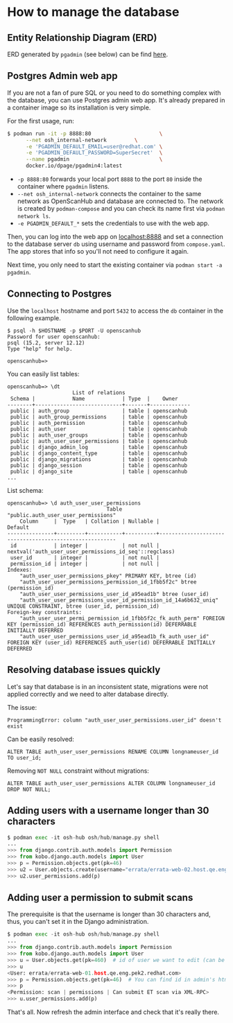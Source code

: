 # How to manage the database

## Entity Relationship Diagram (ERD)

ERD generated by `pgadmin` (see below) can be find [here](database_ERD.png).

## Postgres Admin web app

If you are not a fan of pure SQL or you need to do something complex with the database, you can use Postgres admin web app. It's already prepared in a container image so its installation is very simple.

For the first usage, run:
```bash
$ podman run -it -p 8888:80                      \
      --net osh_internal-network         \
      -e 'PGADMIN_DEFAULT_EMAIL=user@redhat.com' \
      -e 'PGADMIN_DEFAULT_PASSWORD=SuperSecret'  \
      --name pgadmin                             \
      docker.io/dpage/pgadmin4:latest
```

* `-p 8888:80` forwards your local port `8888` to the port `80` inside the container where `pgadmin` listens.
* `--net osh_internal-network` connects the container to the same network as OpenScanHub and database are connected to. The network is created by `podman-compose` and you can check its name first via `podman network ls`.
* `-e PGADMIN_DEFAULT_*` sets the credentials to use with the web app.

Then, you can log into the web app on [localhost:8888](http://localhost:8888/) and set a connection to the database server `db` using username and password from `compose.yaml`. The app stores that info so you'll not need to configure it again.

Next time, you only need to start the existing container via `podman start -a pgadmin`.

## Connecting to Postgres

Use the `localhost` hostname and port `5432` to access the `db` container in the following example.

```
$ psql -h $HOSTNAME -p $PORT -U openscanhub
Password for user openscanhub:
psql (15.2, server 12.12)
Type "help" for help.

openscanhub=>
```

You can easily list tables:

```
openscanhub=> \dt
                     List of relations
 Schema |            Name            | Type  |    Owner
--------+----------------------------+-------+-------------
 public | auth_group                 | table | openscanhub
 public | auth_group_permissions     | table | openscanhub
 public | auth_permission            | table | openscanhub
 public | auth_user                  | table | openscanhub
 public | auth_user_groups           | table | openscanhub
 public | auth_user_user_permissions | table | openscanhub
 public | django_admin_log           | table | openscanhub
 public | django_content_type        | table | openscanhub
 public | django_migrations          | table | openscanhub
 public | django_session             | table | openscanhub
 public | django_site                | table | openscanhub
...
```

List schema:

```
openscanhub=> \d auth_user_user_permissions
                                Table "public.auth_user_user_permissions"
    Column     |  Type   | Collation | Nullable |                        Default
---------------+---------+-----------+----------+--------------------------------------------------------
 id            | integer |           | not null | nextval('auth_user_user_permissions_id_seq'::regclass)
 user_id       | integer |           | not null |
 permission_id | integer |           | not null |
Indexes:
    "auth_user_user_permissions_pkey" PRIMARY KEY, btree (id)
    "auth_user_user_permissions_permission_id_1fbb5f2c" btree (permission_id)
    "auth_user_user_permissions_user_id_a95ead1b" btree (user_id)
    "auth_user_user_permissions_user_id_permission_id_14a6b632_uniq" UNIQUE CONSTRAINT, btree (user_id, permission_id)
Foreign-key constraints:
    "auth_user_user_permi_permission_id_1fbb5f2c_fk_auth_perm" FOREIGN KEY (permission_id) REFERENCES auth_permission(id) DEFERRABLE INITIALLY DEFERRED
    "auth_user_user_permissions_user_id_a95ead1b_fk_auth_user_id" FOREIGN KEY (user_id) REFERENCES auth_user(id) DEFERRABLE INITIALLY DEFERRED
```

## Resolving database issues quickly

Let's say that database is in an inconsistent state, migrations were not applied correctly and we need to alter database directly.

The issue:

```
ProgrammingError: column "auth_user_user_permissions.user_id" doesn't exist
```

Can be easily resolved:

```
ALTER TABLE auth_user_user_permissions RENAME COLUMN longnameuser_id TO user_id;
```


Removing `NOT NULL` constraint without migrations:

```
ALTER TABLE auth_user_user_permissions ALTER COLUMN longnameuser_id DROP NOT NULL;
```

## Adding users with a username longer than 30 characters

```python
$ podman exec -it osh-hub osh/hub/manage.py shell
...
>>> from django.contrib.auth.models import Permission
>>> from kobo.django.auth.models import User
>>> p = Permission.objects.get(pk=46)
>>> u2 = User.objects.create(username="errata/errata-web-02.host.qe.eng.pek2.redhat.com@REDHAT.COM")
>>> u2.user_permissions.add(p)
```

## Adding user a permission to submit scans

The prerequisite is that the username is longer than 30 characters and, thus, you can't set it in the Django administration.

```python
$ podman exec -it osh-hub osh/hub/manage.py shell
...
>>> from django.contrib.auth.models import Permission
>>> from kobo.django.auth.models import User
>>> u = User.objects.get(pk=460)  # id of user we want to edit (can be found in URL in admin interface)
>>> u
<User: errata/errata-web-01.host.qe.eng.pek2.redhat.com>
>>> p = Permission.objects.get(pk=46)  # You can find id in admin's html in forms
>>> p
<Permission: scan | permissions | Can submit ET scan via XML-RPC>
>>> u.user_permissions.add(p)
```

That's all. Now refresh the admin interface and check that it's really there.
